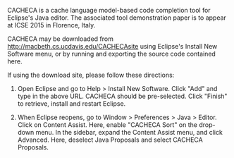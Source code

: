 CACHECA is a cache language model-based code completion tool for Eclipse's Java editor. The associated tool demonstration paper is to appear at ICSE 2015 in Florence, Italy.

CACHECA may be downloaded from http://macbeth.cs.ucdavis.edu/CACHECAsite using Eclipse's Install New Software menu, or by running and exporting the source code contained here. 

If using the download site, please follow these directions:
1. Open Eclipse and go to Help > Install New Software. Click "Add" and type in the above URL. CACHECA should be pre-selected. Click "Finish" to retrieve, install and restart Eclipse.
 
2. When Eclipse reopens, go to Window > Preferences > Java > Editor. Click on Content Assist. Here, enable "CACHECA Sort" on the drop-down menu. In the sidebar, expand the Content Assist menu, and click Advanced. Here, deselect Java Proposals and select CACHECA Proposals.
